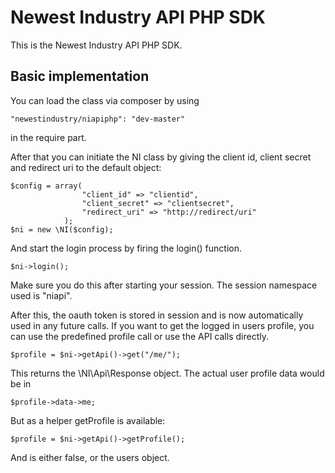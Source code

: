 # Newest Industry API PHP SDK

This is the Newest Industry API PHP SDK.


## Basic implementation
You can load the class via composer by using
    
    "newestindustry/niapiphp": "dev-master"

in the require part.

After that you can initiate the NI class by giving the client id, client secret and redirect uri to the default object:


    $config = array(
                    "client_id" => "clientid", 
                    "client_secret" => "clientsecret",
                    "redirect_uri" => "http://redirect/uri"
                );
    $ni = new \NI($config);
    
And start the login process by firing the login() function.     
    
    $ni->login();

Make sure you do this after starting your session. The session namespace used is "niapi".

After this, the oauth token is stored in session and is now automatically used in any future calls. If you want to get the logged in users profile, you can use the predefined profile call or use the API calls directly.
    
    $profile = $ni->getApi()->get("/me/");
    
This returns the \NI\Api\Response object. The actual user profile data would be in

    $profile->data->me;
    
But as a helper getProfile is available:

	$profile = $ni->getApi()->getProfile();
	
	
And is either false, or the users object.